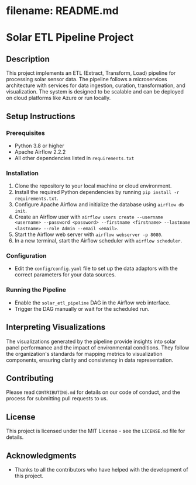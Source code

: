 # filename: README.md
# Solar ETL Pipeline Project

## Description
This project implements an ETL (Extract, Transform, Load) pipeline for processing solar sensor data. The pipeline follows a microservices architecture with services for data ingestion, curation, transformation, and visualization. The system is designed to be scalable and can be deployed on cloud platforms like Azure or run locally.

## Setup Instructions

### Prerequisites
- Python 3.8 or higher
- Apache Airflow 2.2.2
- All other dependencies listed in `requirements.txt`

### Installation
1. Clone the repository to your local machine or cloud environment.
2. Install the required Python dependencies by running `pip install -r requirements.txt`.
3. Configure Apache Airflow and initialize the database using `airflow db init`.
4. Create an Airflow user with `airflow users create --username <username> --password <password> --firstname <firstname> --lastname <lastname> --role Admin --email <email>`.
5. Start the Airflow web server with `airflow webserver -p 8080`.
6. In a new terminal, start the Airflow scheduler with `airflow scheduler`.

### Configuration
- Edit the `config/config.yaml` file to set up the data adaptors with the correct parameters for your data sources.

### Running the Pipeline
- Enable the `solar_etl_pipeline` DAG in the Airflow web interface.
- Trigger the DAG manually or wait for the scheduled run.

## Interpreting Visualizations
The visualizations generated by the pipeline provide insights into solar panel performance and the impact of environmental conditions. They follow the organization's standards for mapping metrics to visualization components, ensuring clarity and consistency in data representation.

## Contributing
Please read `CONTRIBUTING.md` for details on our code of conduct, and the process for submitting pull requests to us.

## License
This project is licensed under the MIT License - see the `LICENSE.md` file for details.

## Acknowledgments
- Thanks to all the contributors who have helped with the development of this project.